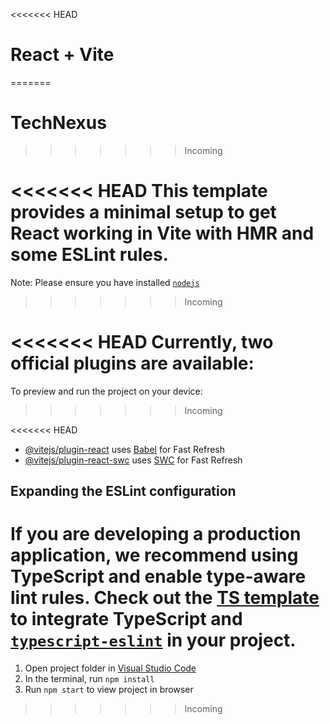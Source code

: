 <<<<<<< HEAD
# React + Vite
=======
# TechNexus

>>>>>>> Incoming

<<<<<<< HEAD
This template provides a minimal setup to get React working in Vite with HMR and some ESLint rules.
=======
Note: Please ensure you have installed <code><a href="https://nodejs.org/en/download/">nodejs</a></code>

>>>>>>> Incoming

<<<<<<< HEAD
Currently, two official plugins are available:
=======
To preview and run the project on your device:

>>>>>>> Incoming

<<<<<<< HEAD
- [@vitejs/plugin-react](https://github.com/vitejs/vite-plugin-react/blob/main/packages/plugin-react/README.md) uses [Babel](https://babeljs.io/) for Fast Refresh
- [@vitejs/plugin-react-swc](https://github.com/vitejs/vite-plugin-react-swc) uses [SWC](https://swc.rs/) for Fast Refresh

## Expanding the ESLint configuration

If you are developing a production application, we recommend using TypeScript and enable type-aware lint rules. Check out the [TS template](https://github.com/vitejs/vite/tree/main/packages/create-vite/template-react-ts) to integrate TypeScript and [`typescript-eslint`](https://typescript-eslint.io) in your project.
=======
1. Open project folder in <a href="https://code.visualstudio.com/download">Visual Studio Code</a>
2. In the terminal, run `npm install`
3. Run `npm start` to view project in browser

>>>>>>> Incoming
